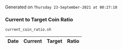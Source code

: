 Generated on `Thursday 23-September-2021 at 00:27:10`

### Current to Target Coin Ratio
`current_coin_ratio.sh`

Date|Current|Target|Ratio
---|---|---|---
